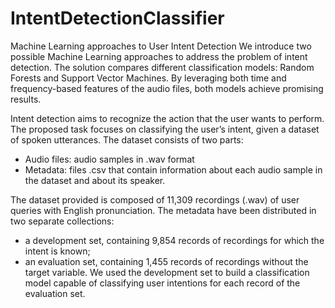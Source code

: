 # IntentDetectionClassifier
Machine Learning approaches to User Intent Detection
We introduce two possible Machine
Learning approaches to address the problem of intent detection.
The solution compares different classification models: Random
Forests and Support Vector Machines. By leveraging both time
and frequency-based features of the audio files, both models
achieve promising results.

Intent detection aims to recognize the action that the user
wants to perform. The proposed task focuses on classifying
the user’s intent, given a dataset of spoken utterances. The
dataset consists of two parts:
- Audio files: audio samples in .wav format
- Metadata: files .csv that contain information about each
audio sample in the dataset and about its speaker.

The dataset provided is composed of 11,309 recordings (.wav)
of user queries with English pronunciation. The metadata have
been distributed in two separate collections:
- a development set, containing 9,854 records of recordings
for which the intent is known;
- an evaluation set, containing 1,455 records of recordings
without the target variable.
We used the development set to build a classification model
capable of classifying user intentions for each record of the
evaluation set.
